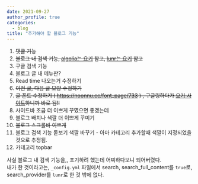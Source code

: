 ```yaml
---
date: 2021-09-27
author_profile: true
categories:
  - blog
title: "추가해야 할 블로그 기능"
---
```

1. ~~댓글 기능~~
2. ~~블로그 내 검색 기능, [algolia는 요기](https://xinfolab.github.io/blog/blog-maker-4/) 참고, [lunr는 요기](https://moon9342.github.io/jekyll-search) 참고~~
3. 구글 검색 기능
4. 블로그 글 내 메뉴판? 
5. Read time 나오는거 수정하기
6. ~~이전 글, 다음 글 모양 수정하기~~
7. ~~글 폰트 수정하기 ( https://noonnu.cc/font_page/733 ) , 구글링하다가 [요기 사이트](https://woongchoi84.github.io/2020/01/04/post-blog-%ED%8F%B0%ED%8A%B8%EB%B3%80%EA%B2%BD.html)하니까 바로 됨!!~~ 
8. 사이드바 조금 더 이쁘게 꾸몄으면 좋겠는데
9. 블로그 배치나 색깔 더 이쁘게 꾸미기
10. ~~블로그 스크롤바 이쁘게~~
11. 블로그 검색 기능 돋보기 색깔 바꾸기 - 아마 카테고리 추가할때 색깔이 지정되었을 것으로 추정됨.
12. 카테고리 topbar

사실 블로그 내 검색 기능을,, 포기하려 했는데 어찌하다보니 되어버렸다.  
내가 한 것이라고는, `_config.yml` 파일에서 search, search_full_content를 `true`로,  search_provider를 `lunr`로 한 것 밖에 없다.
